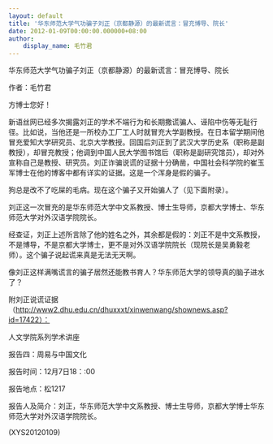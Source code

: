 ```yaml
---
layout: default
title: '华东师范大学气功骗子刘正（京都静源）的最新谎言：冒充博导、院长'
date: 2012-01-09T00:00:00.000000+08:00
author:
    display_name: 毛竹君
---
```


华东师范大学气功骗子刘正（京都静源）的最新谎言：冒充博导、院长

作者：毛竹君

方博士您好！

新语丝网已经多次揭露刘正的学术不端行为和长期撒谎骗人、诬陷中伤等无耻行径。比如说，当他还是一所校办工厂工人时就冒充大学副教授。在日本留学期间他冒充爱知大学研究员、北京大学教授。回国后刘正到了武汉大学历史系（职称是副教授），却冒充教授；他调到中国人民大学图书馆后（职称是副研究馆员），却对外宣称自己是教授、研究员。刘正诈骗说谎的证据十分确凿，中国社会科学院的崔玉军博士在他的博客中都有详实的证据。这是一个浑身是假的骗子。

狗总是改不了吃屎的毛病。现在这个骗子又开始骗人了（见下面附录）。

刘正这一次冒充的是华东师范大学中文系教授、博士生导师，京都大学博士、华东师范大学对外汉语学院院长。

经查证，刘正上述所言除了他的姓名之外，其余都是假的：刘正不是中文系教授，不是博导，不是京都大学博士，更不是对外汉语学院院长（现院长是吴勇毅老师）。这个骗子说起谎来真是无法无天啊。

像刘正这样满嘴谎言的骗子居然还能教书育人？华东师范大学的领导真的脑子进水了？

附刘正说谎证据（http://www2.dhu.edu.cn/dhuxxxt/xinwenwang/shownews.asp?id=17422）：

人文学院系列学术讲座

报告四：周易与中国文化

报告时间：12月7日18：:00

报告地点：松1217

报告人及简介：刘正，华东师范大学中文系教授、博士生导师，京都大学博士华东师范大学对外汉语学院院长。

(XYS20120109)

